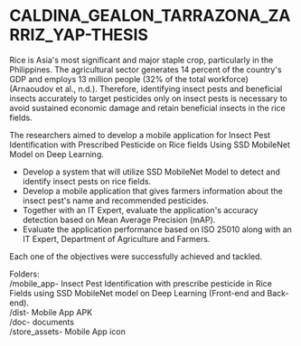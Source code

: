 # CALDINA_GEALON_TARRAZONA_ZARRIZ_YAP-THESIS

Rice is Asia's most significant and major staple crop, particularly in the Philippines. The agricultural sector generates 14 percent of the country's  GDP and employs 13 million people (32% of the total workforce) (Arnaoudov et al., n.d.).
Therefore, identifying insect pests and beneficial insects accurately to target pesticides only on insect pests is necessary to avoid sustained economic damage and retain beneficial insects in the rice fields.


The researchers aimed to develop a mobile application for Insect Pest Identification with Prescribed Pesticide on Rice fields Using SSD MobileNet Model on Deep Learning.

-	Develop a system that will utilize SSD MobileNet Model to detect and identify insect pests on rice fields.
-	Develop a mobile application that gives farmers information about the insect pest's name and recommended pesticides.
-	Together with an IT Expert, evaluate the application's accuracy detection based on Mean Average Precision (mAP).
-	Evaluate the application performance based on ISO 25010 along with an IT Expert, Department of Agriculture and Farmers.

Each one of the objectives were successfully achieved and tackled. 

Folders: <br>
/mobile_app- Insect Pest Identification with prescribe pesticide in Rice Fields using SSD MobileNet model on Deep Learning (Front-end and Back-end).<br>
/dist- Mobile App APK<br>
/doc- documents<br>
/store_assets- Mobile App icon<br>
